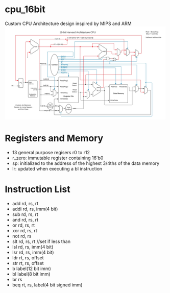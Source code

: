 # cpu_16bit
Custom CPU Architecture design inspired by MIPS and ARM
![alt text](https://github.com/lhn1703/cpu_16bit/blob/main/documentation/cpu_architecture.jpeg)

# Registers and Memory
- 13 general purpose regisers r0 to r12
- r_zero: immutable register containing 16'b0
- sp: initialized to the address of the highest 3/4ths of the data memory
- lr: updated when executing a bl instruction

# Instruction List 
- add 	rd, rs, rt
- addi	rd, rs, imm(4 bit)
- sub  	rd, rs, rt
-	and	  rd, rs, rt
-	or	  rd, rs, rt
-	xor 	rd, rs, rt
-	not	  rd, rs
-	slt	  rd, rs, rt //set if less than
-	lsl	  rd, rs, imm(4 bit)
-	lsr	  rd, rs, imm(4 bit)
-	ldr	  rt, rs, offset
-	str	  rt, rs, offset
-	b	    label(12 bit imm)
-	bl	  label(8 bit imm)
-	br	  rs
-	beq	  rt, rs, label(4 bit signed imm)

